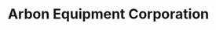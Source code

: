 ---
title: "Arbon Equipment Corporation"
url: /elk-grove/arbon-equipment-corporation/
shop: trade
---
